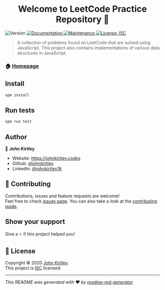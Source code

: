 <h1 align="center">Welcome to LeetCode Practice Repository 👋</h1>
<p>
  <img alt="Version" src="https://img.shields.io/badge/version-1.0.0-blue.svg?cacheSeconds=2592000" />
  <a href="https://github.com/johnkirtley/LeetCode#readme" target="_blank">
    <img alt="Documentation" src="https://img.shields.io/badge/documentation-yes-brightgreen.svg" />
  </a>
  <a href="https://github.com/johnkirtley/LeetCode/graphs/commit-activity" target="_blank">
    <img alt="Maintenance" src="https://img.shields.io/badge/Maintained%3F-yes-green.svg" />
  </a>
  <a href="https://github.com/johnkirtley/LeetCode/blob/master/LICENSE" target="_blank">
    <img alt="License: ISC" src="https://img.shields.io/github/license/johnkirtley/LeetCode Practice Repository" />
  </a>
</p>

> A collection of problems found on LeetCode that are solved using JavaScript. This project also contains implementations of various data structures in JavaScript.

### 🏠 [Homepage](https://github.com/johnkirtley/LeetCode#readme)

## Install

```sh
npm install
```

## Run tests

```sh
npm run test
```

## Author

👤 **John Kirtley**

* Website: https://johnkirtley.codes
* Github: [@johnkirtley](https://github.com/johnkirtley)
* LinkedIn: [@johnkirtley16](https://linkedin.com/in/johnkirtley16)

## 🤝 Contributing

Contributions, issues and feature requests are welcome!<br />Feel free to check [issues page](https://github.com/johnkirtley/LeetCode/issues). You can also take a look at the [contributing guide](https://github.com/johnkirtley/LeetCode/blob/master/CONTRIBUTING.md).

## Show your support

Give a ⭐️ if this project helped you!

## 📝 License

Copyright © 2020 [John Kirtley](https://github.com/johnkirtley).<br />
This project is [ISC](https://github.com/johnkirtley/LeetCode/blob/master/LICENSE) licensed.

***
_This README was generated with ❤️ by [readme-md-generator](https://github.com/kefranabg/readme-md-generator)_